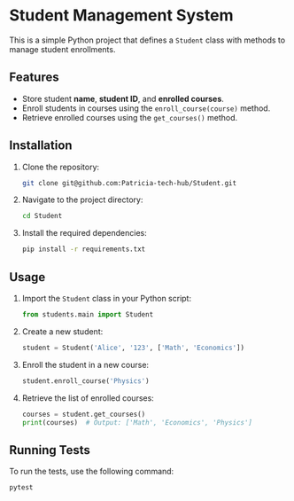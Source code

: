 # Student Management System

This is a simple Python project that defines a `Student` class with methods to manage student enrollments.

## Features

- Store student **name**, **student ID**, and **enrolled courses**.
- Enroll students in courses using the `enroll_course(course)` method.
- Retrieve enrolled courses using the `get_courses()` method.

## Installation

1. Clone the repository:
    ```sh
    git clone git@github.com:Patricia-tech-hub/Student.git
    ```
2. Navigate to the project directory:
    ```sh
    cd Student 
    ```
3. Install the required dependencies:
    ```sh
    pip install -r requirements.txt
    ```

## Usage

1. Import the `Student` class in your Python script:
    ```python
    from students.main import Student
    ```

2. Create a new student:
    ```python
    student = Student('Alice', '123', ['Math', 'Economics'])
    ```

3. Enroll the student in a new course:
    ```python
    student.enroll_course('Physics')
    ```

4. Retrieve the list of enrolled courses:
    ```python
    courses = student.get_courses()
    print(courses)  # Output: ['Math', 'Economics', 'Physics']
    ```

## Running Tests

To run the tests, use the following command:
```sh
pytest